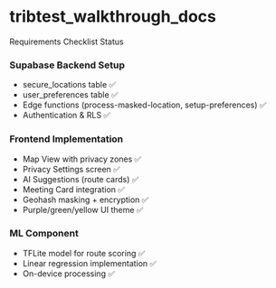 # tribtest_walkthrough_docs

Requirements Checklist Status

### Supabase Backend Setup

* secure_locations table ✅
* user_preferences table ✅
* Edge functions (process-masked-location, setup-preferences) ✅
* Authentication & RLS ✅

### Frontend Implementation 

* Map View with privacy zones ✅
* Privacy Settings screen ✅
* AI Suggestions (route cards) ✅
* Meeting Card integration ✅
* Geohash masking + encryption ✅
* Purple/green/yellow UI theme ✅

### ML Component

* TFLite model for route scoring ✅
* Linear regression implementation ✅
* On-device processing ✅

